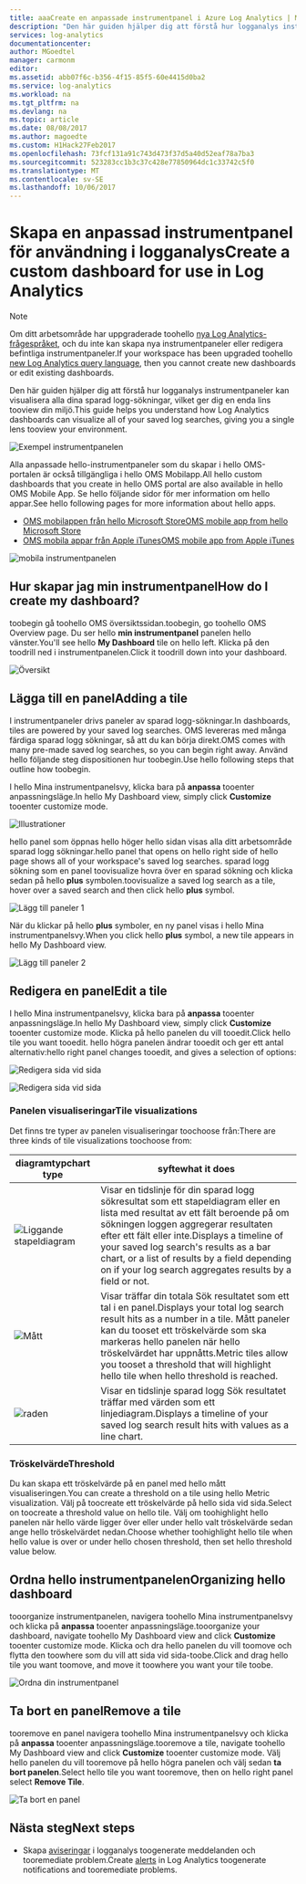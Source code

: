 ```yaml
---
title: aaaCreate en anpassade instrumentpanel i Azure Log Analytics | Microsoft Docs
description: "Den här guiden hjälper dig att förstå hur logganalys instrumentpaneler kan visualisera alla dina sparad logg-sökningar, vilket ger dig en enda lins tooview din miljö."
services: log-analytics
documentationcenter: 
author: MGoedtel
manager: carmonm
editor: 
ms.assetid: abb07f6c-b356-4f15-85f5-60e4415d0ba2
ms.service: log-analytics
ms.workload: na
ms.tgt_pltfrm: na
ms.devlang: na
ms.topic: article
ms.date: 08/08/2017
ms.author: magoedte
ms.custom: H1Hack27Feb2017
ms.openlocfilehash: 73fcf131a91c743d473f37d5a40d52eaf78a7ba3
ms.sourcegitcommit: 523283cc1b3c37c428e77850964dc1c33742c5f0
ms.translationtype: MT
ms.contentlocale: sv-SE
ms.lasthandoff: 10/06/2017
---
```

# <a name="create-a-custom-dashboard-for-use-in-log-analytics"></a><span data-ttu-id="13d2f-103">Skapa en anpassad instrumentpanel för användning i logganalys</span><span class="sxs-lookup"><span data-stu-id="13d2f-103">Create a custom dashboard for use in Log Analytics</span></span>

>[!NOTE]
> <span data-ttu-id="13d2f-104">Om ditt arbetsområde har uppgraderade toohello [nya Log Analytics-frågespråket](log-analytics-log-search-upgrade.md), och du inte kan skapa nya instrumentpaneler eller redigera befintliga instrumentpaneler.</span><span class="sxs-lookup"><span data-stu-id="13d2f-104">If your workspace has been upgraded toohello [new Log Analytics query language](log-analytics-log-search-upgrade.md), then you cannot create new dashboards or edit existing dashboards.</span></span> 

<span data-ttu-id="13d2f-105">Den här guiden hjälper dig att förstå hur logganalys instrumentpaneler kan visualisera alla dina sparad logg-sökningar, vilket ger dig en enda lins tooview din miljö.</span><span class="sxs-lookup"><span data-stu-id="13d2f-105">This guide helps you understand how Log Analytics dashboards can visualize all of your saved log searches, giving you a single lens tooview your environment.</span></span>

![Exempel instrumentpanelen](./media/log-analytics-dashboards/oms-dashboards-example-dash.png)

<span data-ttu-id="13d2f-107">Alla anpassade hello-instrumentpaneler som du skapar i hello OMS-portalen är också tillgängliga i hello OMS Mobilapp.</span><span class="sxs-lookup"><span data-stu-id="13d2f-107">All hello custom dashboards that you create in hello OMS portal are also available in hello OMS Mobile App.</span></span> <span data-ttu-id="13d2f-108">Se hello följande sidor för mer information om hello appar.</span><span class="sxs-lookup"><span data-stu-id="13d2f-108">See hello following pages for more information about hello apps.</span></span>

* [<span data-ttu-id="13d2f-109">OMS mobilappen från hello Microsoft Store</span><span class="sxs-lookup"><span data-stu-id="13d2f-109">OMS mobile app from hello Microsoft Store</span></span>](http://www.windowsphone.com/store/app/operational-insights/4823b935-83ce-466c-82bb-bd0a3f58d865)
* [<span data-ttu-id="13d2f-110">OMS mobila appar från Apple iTunes</span><span class="sxs-lookup"><span data-stu-id="13d2f-110">OMS mobile app from Apple iTunes</span></span>](https://itunes.apple.com/app/microsoft-operations-management/id1042424859?mt=8)

![mobila instrumentpanelen](./media/log-analytics-dashboards/oms-search-mobile.png)

## <a name="how-do-i-create-my-dashboard"></a><span data-ttu-id="13d2f-112">Hur skapar jag min instrumentpanel</span><span class="sxs-lookup"><span data-stu-id="13d2f-112">How do I create my dashboard?</span></span>
<span data-ttu-id="13d2f-113">toobegin gå toohello OMS översiktssidan.</span><span class="sxs-lookup"><span data-stu-id="13d2f-113">toobegin, go toohello OMS Overview page.</span></span> <span data-ttu-id="13d2f-114">Du ser hello **min instrumentpanel** panelen hello vänster.</span><span class="sxs-lookup"><span data-stu-id="13d2f-114">You'll see hello **My Dashboard** tile on hello left.</span></span> <span data-ttu-id="13d2f-115">Klicka på den toodrill ned i instrumentpanelen.</span><span class="sxs-lookup"><span data-stu-id="13d2f-115">Click it toodrill down into your dashboard.</span></span>

![Översikt](./media/log-analytics-dashboards/oms-dashboards-overview.png)

## <a name="adding-a-tile"></a><span data-ttu-id="13d2f-117">Lägga till en panel</span><span class="sxs-lookup"><span data-stu-id="13d2f-117">Adding a tile</span></span>
<span data-ttu-id="13d2f-118">I instrumentpaneler drivs paneler av sparad logg-sökningar.</span><span class="sxs-lookup"><span data-stu-id="13d2f-118">In dashboards, tiles are powered by your saved log searches.</span></span> <span data-ttu-id="13d2f-119">OMS levereras med många färdiga sparad logg sökningar, så att du kan börja direkt.</span><span class="sxs-lookup"><span data-stu-id="13d2f-119">OMS comes with many pre-made saved log searches, so you can begin right away.</span></span> <span data-ttu-id="13d2f-120">Använd hello följande steg dispositionen hur toobegin.</span><span class="sxs-lookup"><span data-stu-id="13d2f-120">Use hello following steps that outline how toobegin.</span></span>

<span data-ttu-id="13d2f-121">I hello Mina instrumentpanelsvy, klicka bara på **anpassa** tooenter anpassningsläge.</span><span class="sxs-lookup"><span data-stu-id="13d2f-121">In hello My Dashboard view, simply click **Customize** tooenter customize mode.</span></span>

![Illustrationer](./media/log-analytics-dashboards/oms-dashboards-pictorial01.png)

 <span data-ttu-id="13d2f-123">hello panel som öppnas hello höger hello sidan visas alla ditt arbetsområde sparad logg sökningar.</span><span class="sxs-lookup"><span data-stu-id="13d2f-123">hello panel that opens on hello right side of hello page shows all of your workspace's saved log searches.</span></span> <span data-ttu-id="13d2f-124">sparad logg sökning som en panel toovisualize hovra över en sparad sökning och klicka sedan på hello **plus** symbolen.</span><span class="sxs-lookup"><span data-stu-id="13d2f-124">toovisualize a saved log search as a tile,  hover over a saved search and then click hello **plus** symbol.</span></span>

![Lägg till paneler 1](./media/log-analytics-dashboards/oms-dashboards-pictorial02.png)

<span data-ttu-id="13d2f-126">När du klickar på hello **plus** symboler, en ny panel visas i hello Mina instrumentpanelsvy.</span><span class="sxs-lookup"><span data-stu-id="13d2f-126">When you click hello **plus** symbol, a new tile appears in hello My Dashboard view.</span></span>

![Lägg till paneler 2](./media/log-analytics-dashboards/oms-dashboards-pictorial03.png)

## <a name="edit-a-tile"></a><span data-ttu-id="13d2f-128">Redigera en panel</span><span class="sxs-lookup"><span data-stu-id="13d2f-128">Edit a tile</span></span>
<span data-ttu-id="13d2f-129">I hello Mina instrumentpanelsvy, klicka bara på **anpassa** tooenter anpassningsläge.</span><span class="sxs-lookup"><span data-stu-id="13d2f-129">In hello My Dashboard view, simply click  **Customize** tooenter customize mode.</span></span> <span data-ttu-id="13d2f-130">Klicka på hello panelen du vill tooedit.</span><span class="sxs-lookup"><span data-stu-id="13d2f-130">Click hello tile you want tooedit.</span></span> <span data-ttu-id="13d2f-131">hello högra panelen ändrar tooedit och ger ett antal alternativ:</span><span class="sxs-lookup"><span data-stu-id="13d2f-131">hello right panel changes tooedit, and gives a selection of options:</span></span>

![Redigera sida vid sida](./media/log-analytics-dashboards/oms-dashboards-pictorial04.png)

![Redigera sida vid sida](./media/log-analytics-dashboards/oms-dashboards-pictorial05.png)

### <a name="tile-visualizations"></a><span data-ttu-id="13d2f-134">Panelen visualiseringar</span><span class="sxs-lookup"><span data-stu-id="13d2f-134">Tile visualizations</span></span>
<span data-ttu-id="13d2f-135">Det finns tre typer av panelen visualiseringar toochoose från:</span><span class="sxs-lookup"><span data-stu-id="13d2f-135">There are three kinds of tile visualizations toochoose from:</span></span>

| <span data-ttu-id="13d2f-136">diagramtyp</span><span class="sxs-lookup"><span data-stu-id="13d2f-136">chart type</span></span> | <span data-ttu-id="13d2f-137">syfte</span><span class="sxs-lookup"><span data-stu-id="13d2f-137">what it does</span></span> |
| --- | --- |
| ![Liggande stapeldiagram](./media/log-analytics-dashboards/oms-dashboards-bar-chart.png) |<span data-ttu-id="13d2f-139">Visar en tidslinje för din sparad logg sökresultat som ett stapeldiagram eller en lista med resultat av ett fält beroende på om sökningen loggen aggregerar resultaten efter ett fält eller inte.</span><span class="sxs-lookup"><span data-stu-id="13d2f-139">Displays a timeline of your saved log search's results as a bar chart, or a list of results by a field depending on if your log search aggregates results by a field or not.</span></span> |
| ![Mått](./media/log-analytics-dashboards/oms-dashboards-metric.png) |<span data-ttu-id="13d2f-141">Visar träffar din totala Sök resultatet som ett tal i en panel.</span><span class="sxs-lookup"><span data-stu-id="13d2f-141">Displays your total log search result hits as a number in a tile.</span></span> <span data-ttu-id="13d2f-142">Mått paneler kan du tooset ett tröskelvärde som ska markeras hello panelen när hello tröskelvärdet har uppnåtts.</span><span class="sxs-lookup"><span data-stu-id="13d2f-142">Metric tiles allow you tooset a threshold that will highlight hello tile when hello threshold is reached.</span></span> |
| ![raden](./media/log-analytics-dashboards/oms-dashboards-line.png) |<span data-ttu-id="13d2f-144">Visar en tidslinje sparad logg Sök resultatet träffar med värden som ett linjediagram.</span><span class="sxs-lookup"><span data-stu-id="13d2f-144">Displays a timeline of your saved log search result hits with values as a line chart.</span></span> |

### <a name="threshold"></a><span data-ttu-id="13d2f-145">Tröskelvärde</span><span class="sxs-lookup"><span data-stu-id="13d2f-145">Threshold</span></span>
<span data-ttu-id="13d2f-146">Du kan skapa ett tröskelvärde på en panel med hello mått visualiseringen.</span><span class="sxs-lookup"><span data-stu-id="13d2f-146">You can create a threshold on a tile using hello Metric visualization.</span></span> <span data-ttu-id="13d2f-147">Välj på toocreate ett tröskelvärde på hello sida vid sida.</span><span class="sxs-lookup"><span data-stu-id="13d2f-147">Select on toocreate a threshold value on hello tile.</span></span> <span data-ttu-id="13d2f-148">Välj om toohighlight hello panelen när hello värde ligger över eller under hello valt tröskelvärde sedan ange hello tröskelvärdet nedan.</span><span class="sxs-lookup"><span data-stu-id="13d2f-148">Choose whether toohighlight hello tile when hello value is over or under hello chosen threshold, then set hello threshold value below.</span></span>

## <a name="organizing-hello-dashboard"></a><span data-ttu-id="13d2f-149">Ordna hello instrumentpanelen</span><span class="sxs-lookup"><span data-stu-id="13d2f-149">Organizing hello dashboard</span></span>
<span data-ttu-id="13d2f-150">tooorganize instrumentpanelen, navigera toohello Mina instrumentpanelsvy och klicka på **anpassa** tooenter anpassningsläge.</span><span class="sxs-lookup"><span data-stu-id="13d2f-150">tooorganize your dashboard, navigate toohello My Dashboard view and click **Customize** tooenter customize mode.</span></span> <span data-ttu-id="13d2f-151">Klicka och dra hello panelen du vill toomove och flytta den toowhere som du vill att sida vid sida-toobe.</span><span class="sxs-lookup"><span data-stu-id="13d2f-151">Click and drag hello tile you want toomove, and move it toowhere you want your tile toobe.</span></span>

![Ordna din instrumentpanel](./media/log-analytics-dashboards/oms-dashboards-organize.png)

## <a name="remove-a-tile"></a><span data-ttu-id="13d2f-153">Ta bort en panel</span><span class="sxs-lookup"><span data-stu-id="13d2f-153">Remove a tile</span></span>
<span data-ttu-id="13d2f-154">tooremove en panel navigera toohello Mina instrumentpanelsvy och klicka på **anpassa** tooenter anpassningsläge.</span><span class="sxs-lookup"><span data-stu-id="13d2f-154">tooremove a tile, navigate toohello My Dashboard view and click **Customize** tooenter customize mode.</span></span> <span data-ttu-id="13d2f-155">Välj hello panelen du vill tooremove på hello högra panelen och välj sedan **ta bort panelen**.</span><span class="sxs-lookup"><span data-stu-id="13d2f-155">Select hello tile you want tooremove, then on hello right panel select **Remove Tile**.</span></span>

![Ta bort en panel](./media/log-analytics-dashboards/oms-dashboards-remove-tile.png)

## <a name="next-steps"></a><span data-ttu-id="13d2f-157">Nästa steg</span><span class="sxs-lookup"><span data-stu-id="13d2f-157">Next steps</span></span>
* <span data-ttu-id="13d2f-158">Skapa [aviseringar](log-analytics-alerts.md) i logganalys toogenerate meddelanden och tooremediate problem.</span><span class="sxs-lookup"><span data-stu-id="13d2f-158">Create [alerts](log-analytics-alerts.md) in Log Analytics toogenerate notifications and tooremediate problems.</span></span>
